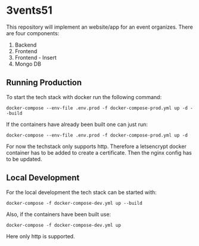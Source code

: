 # 3vents51

This repository will implement an website/app for an event organizes. 
There are four components:
1. Backend
2. Frontend
3. Frontend - Insert
4. Mongo DB


## Running Production

To start the tech stack with docker run the following command:

```shell
docker-compose --env-file .env.prod -f docker-compose-prod.yml up -d --build
```

If the containers have already been built one can just run:

```shell
docker-compose --env-file .env.prod -f docker-compose-prod.yml up -d
```

For now the techstack only supports http. 
Therefore a letsencrypt docker container has to be added to create a certificate.
Then the nginx config has to be updated.


## Local Development

For the local development the tech stack can be started with:

```shell
docker-compose -f docker-compose-dev.yml up --build
```

Also, if the containers have been built use:

```shell
docker-compose -f docker-compose-dev.yml up
```

Here only http is supported.